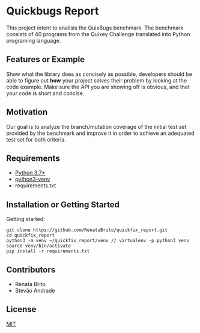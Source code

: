 # Quickbugs Report

This project intent to analisis the QuixBugs benchmark. The benchmark consists of 40 programs from the Quixey Challenge translated into Python programing language.


## Features or Example

Show what the library does as concisely as possible, developers should be able to figure out **how** your project solves their problem by looking at the code example. Make sure the API you are showing off is obvious, and that your code is short and concise.

## Motivation

Our goal is to analyze the branch/mutation coverage of the initial test set provided by the benchmark and improve it in order to achieve an adequated test set for both criteria.

## Requirements

+ [Python 3.7+](https://www.python.org/)
+ [python3-venv](https://docs.python.org/3/library/venv.html)
+ requirements.txt

## Installation or Getting Started

Getting started:

	git clone https://github.com/RenataBrito/quickfix_report.git
    cd quickfix_report
    python3 -m venv ~/quickfix_report/venv // virtualenv -p python3 venv
    source venv/bin/activate
    pip install -r requirements.txt


## Contributors

+ Renata Brito
+ Stevão Andrade

## License

[MIT](http://opensource.org/licenses/mit-license.php)

